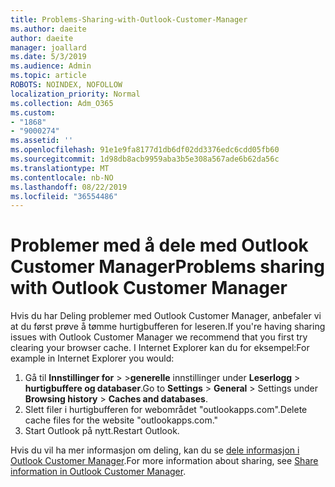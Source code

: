 ```yaml
---
title: Problems-Sharing-with-Outlook-Customer-Manager
ms.author: daeite
author: daeite
manager: joallard
ms.date: 5/3/2019
ms.audience: Admin
ms.topic: article
ROBOTS: NOINDEX, NOFOLLOW
localization_priority: Normal
ms.collection: Adm_O365
ms.custom:
- "1868"
- "9000274"
ms.assetid: ''
ms.openlocfilehash: 91e1e9fa8177d1db6df02dd3376edc6cdd05fb60
ms.sourcegitcommit: 1d98db8acb9959aba3b5e308a567ade6b62da56c
ms.translationtype: MT
ms.contentlocale: nb-NO
ms.lasthandoff: 08/22/2019
ms.locfileid: "36554486"
---
```

# <a name="problems-sharing-with-outlook-customer-manager"></a><span data-ttu-id="1eef6-102">Problemer med å dele med Outlook Customer Manager</span><span class="sxs-lookup"><span data-stu-id="1eef6-102">Problems sharing with Outlook Customer Manager</span></span>

<span data-ttu-id="1eef6-103">Hvis du har Deling problemer med Outlook Customer Manager, anbefaler vi at du først prøve å tømme hurtigbufferen for leseren.</span><span class="sxs-lookup"><span data-stu-id="1eef6-103">If you're having sharing issues with Outlook Customer Manager we recommend that you first try clearing your browser cache.</span></span> <span data-ttu-id="1eef6-104">I Internet Explorer kan du for eksempel:</span><span class="sxs-lookup"><span data-stu-id="1eef6-104">For example in Internet Explorer you would:</span></span>

1. <span data-ttu-id="1eef6-105">Gå til **Innstillinger for** > >**generelle** innstillinger under **Leserlogg** > **hurtigbuffere og databaser**.</span><span class="sxs-lookup"><span data-stu-id="1eef6-105">Go to **Settings** > **General** > Settings under **Browsing history** > **Caches and databases**.</span></span>
2. <span data-ttu-id="1eef6-106">Slett filer i hurtigbufferen for webområdet "outlookapps.com".</span><span class="sxs-lookup"><span data-stu-id="1eef6-106">Delete cache files for the website "outlookapps.com."</span></span>
3. <span data-ttu-id="1eef6-107">Start Outlook på nytt.</span><span class="sxs-lookup"><span data-stu-id="1eef6-107">Restart Outlook.</span></span>

<span data-ttu-id="1eef6-108">Hvis du vil ha mer informasjon om deling, kan du se [dele informasjon i Outlook Customer Manager](https://support.office.com/article/4f26cc69-67da-4cd5-b344-02d1a4799310%20).</span><span class="sxs-lookup"><span data-stu-id="1eef6-108">For more information about sharing, see [Share information in Outlook Customer Manager](https://support.office.com/article/4f26cc69-67da-4cd5-b344-02d1a4799310%20).</span></span>